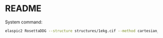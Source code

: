 # README

System command:

```bash
elaspic2 RosettaDDG --structure structures/1ekg.cif --method cartesian_ddg --weights beta_nov16_cart - analyze --mutation A-D15G
```
